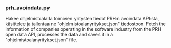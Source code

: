 ### prh_avoindata.py
Hakee ohjelmistoalalla toimivien yritysten tiedot PRH:n avoindata API:sta, käsittelee ja tallentaa ne "ohjelmistoalanyritykset.json" tiedostoon.
Fetch the information of companies operating in the software industry from the PRH open data API, processes the data and saves it in a "ohjelmistoalanyritykset.json" file.
